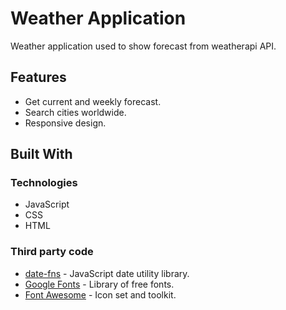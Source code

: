 # Weather Application

Weather application used to show forecast from weatherapi API.

## Features

- Get current and weekly forecast.
- Search cities worldwide.
- Responsive design.

## Built With

### Technologies

- JavaScript
- CSS
- HTML

### Third party code

- [date-fns](https://date-fns.org/) - JavaScript date utility library.
- [Google Fonts](https://fonts.google.com/) - Library of free fonts.
- [Font Awesome](https://fontawesome.com/) - Icon set and toolkit.
